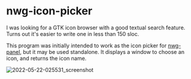 # nwg-icon-picker
I was looking for a GTK icon browser with a good textual search feature. Turns out it's easier to write one in less than 150 sloc.

This program was initially intended to work as the icon picker for [nwg-panel](https://github.com/nwg-piotr/nwg-panel), but it may be used standalone.
It displays a window to choose an icon, and returns the icon name.

![2022-05-22-025531_screenshot](https://user-images.githubusercontent.com/20579136/169673841-82b6a8b3-982d-4498-9eda-d8bbed17b2fd.png)
